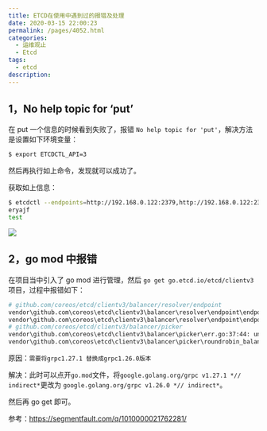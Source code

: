 ```yaml
---
title: ETCD在使用中遇到过的报错及处理
date: 2020-03-15 22:00:23
permalink: /pages/4052.html
categories:
  - 运维观止
  - Etcd
tags:
  - etcd
description:
---
```


## 1，No help topic for ‘put’



在 put 一个信息的时候看到失败了，报错 `No help topic for 'put'`，解决方法是设置如下环境变量：



```sh
$ export ETCDCTL_API=3
```



然后再执行如上命令，发现就可以成功了。



获取如上信息：



```sh
$ etcdctl --endpoints=http://192.168.0.122:2379,http://192.168.0.122:2377,http://192.168.0.122:2378 get eryajf
eryajf
test
```





![](http://t.eryajf.net/imgs/2021/09/f8a56ba3c4de2386.jpg)





## 2，go mod 中报错



在项目当中引入了 go mod 进行管理，然后 `go get go.etcd.io/etcd/clientv3` 项目，过程中报错如下：



```sh
# github.com/coreos/etcd/clientv3/balancer/resolver/endpoint
vendor\github.com\coreos\etcd\clientv3\balancer\resolver\endpoint\endpoint.go:114:78: undefined: resolver.BuildOption
vendor\github.com\coreos\etcd\clientv3\balancer\resolver\endpoint\endpoint.go:182:31: undefined: resolver.ResolveNowOption
# github.com/coreos/etcd/clientv3/balancer/picker
vendor\github.com\coreos\etcd\clientv3\balancer\picker\err.go:37:44: undefined: balancer.PickOptions
vendor\github.com\coreos\etcd\clientv3\balancer\picker\roundrobin_balanced.go:55:54: undefined: balancer.PickOptions
```



原因：`需要将grpc1.27.1 替换成grpc1.26.0版本`

解决：此时可以点开`go.mod`文件，将`google.golang.org/grpc v1.27.1 *// indirect*`更改为 `google.golang.org/grpc v1.26.0 *// indirect*`。

然后再 go get 即可。



参考：https://segmentfault.com/q/1010000021762281/
